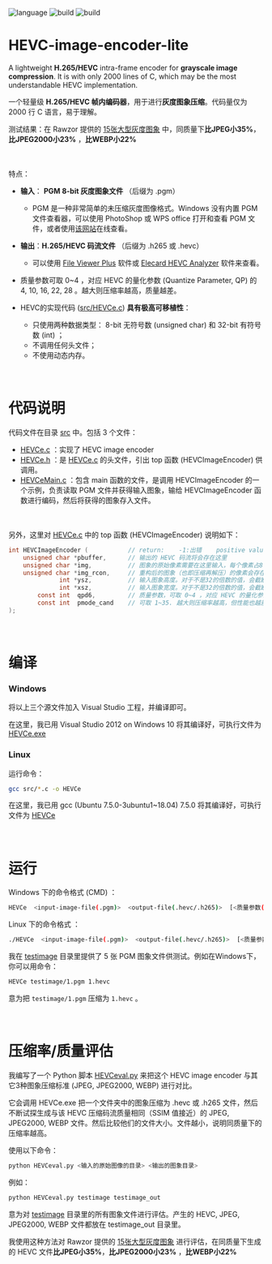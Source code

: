  ![language](https://img.shields.io/badge/language-C-green.svg) ![build](https://img.shields.io/badge/build-Windows-blue.svg) ![build](https://img.shields.io/badge/build-linux-FF1010.svg)

HEVC-image-encoder-lite
===========================

A lightweight **H.265/HEVC** intra-frame encoder for **grayscale image compression**. It is with only 2000 lines of C, which may be the most understandable HEVC implementation.

一个轻量级 **H.265/HEVC 帧内编码器**，用于进行**灰度图象压缩**。代码量仅为 2000 行 C 语言，易于理解。

测试结果：在 Rawzor 提供的 [15张大型灰度图象](http://imagecompression.info/test_images/gray8bit.zip) 中，同质量下**比JPEG小35%**，**比JPEG2000小23%** ，**比WEBP小22%**

　

特点：

* **输入**： **PGM 8-bit 灰度图象文件** （后缀为 .pgm）
  * PGM 是一种非常简单的未压缩灰度图像格式。Windows 没有内置 PGM 文件查看器，可以使用 PhotoShop 或 WPS office 打开和查看 PGM 文件，或者使用[该网站](https://filext.com/online-file-viewer.html)在线查看。

* **输出**：**H.265/HEVC 码流文件** （后缀为 .h265 或 .hevc）
  * 可以使用 [File Viewer Plus](https://fileviewerplus.com/) 软件或 [Elecard HEVC Analyzer](https://elecard-hevc-analyzer.software.informer.com/) 软件来查看。

* 质量参数可取 0~4 ，对应 HEVC 的量化参数 (Quantize Parameter, QP) 的 4, 10, 16, 22, 28 。越大则压缩率越高，质量越差。
* HEVC的实现代码 ([src/HEVCe.c](./src/HEVCe.c)) **具有极高可移植性**：
  * 只使用两种数据类型： 8-bit 无符号数 (unsigned char) 和 32-bit 有符号数 (int) ；
  * 不调用任何头文件；
  * 不使用动态内存。

　

# 代码说明

代码文件在目录 [src](./src) 中。包括 3 个文件：

- [HEVCe.c](./src/HEVCe.c) ：实现了 HEVC image encoder
- [HEVCe.h](./src/HEVCe.h) ：是 [HEVCe.c](./src/HEVCe.c) 的头文件，引出 top 函数 (HEVCImageEncoder) 供调用。
- [HEVCeMain.c](./src/HEVCeMain.c) ：包含 main 函数的文件，是调用 HEVCImageEncoder 的一个示例，负责读取 PGM 文件并获得输入图象，输给 HEVCImageEncoder 函数进行编码，然后将获得的图象存入文件。

　

另外，这里对 [HEVCe.c](./src/HEVCe.c) 中的 top 函数 (HEVCImageEncoder) 说明如下：

```c
int HEVCImageEncoder (           // return:    -1:出错    positive value:成功，返回输出的 HEVC 码流的长度（单位：字节）
    unsigned char *pbuffer,      // 输出的 HEVC 码流将会存在这里
    unsigned char *img,          // 图象的原始像素需要在这里输入，每个像素占8-bit（也即一个 unsigned char），按先左后右，先上后下的顺序。
    unsigned char *img_rcon,     // 重构后的图象（也即压缩再解压）的像素会存在这里，每个像素占8-bit（也即一个 unsigned char），按先左后右，先上后下的顺序。注意：即使你不关心重构后的图象，也要在这里传入一个和输入图象同样大小的数组空间，否则 HEVC image encoder 不会正常工作。
              int *ysz,          // 输入图象高度。对于不是32的倍数的值，会截断为32的倍数，因此这里是指针，函数内部会修改该值。
              int *xsz,          // 输入图象宽度。对于不是32的倍数的值，会截断为32的倍数，因此这里是指针，函数内部会修改该值。
        const int  qpd6,         // 质量参数，可取 0~4 ，对应 HEVC 的量化参数 (Quantize Parameter, QP) 的 4, 10, 16, 22, 28 。越大则压缩率越高，质量越差。
        const int  pmode_cand    // 可取 1~35. 越大则压缩率越高，但性能也越差。推荐取值 4~10
);
```

　

# 编译

### Windows

将以上三个源文件加入 Visual Studio 工程，并编译即可。

在这里，我已用 Visual Studio 2012 on Windows 10 将其编译好，可执行文件为 [HEVCe.exe](./HEVCe.exe)

### Linux

运行命令：

```bash
gcc src/*.c -o HEVCe
```

在这里，我已用 gcc (Ubuntu 7.5.0-3ubuntu1~18.04) 7.5.0 将其编译好，可执行文件为 [HEVCe](./HEVCe)

　

# 运行

Windows 下的命令格式 (CMD) ：

```bash
HEVCe  <input-image-file(.pgm)>  <output-file(.hevc/.h265)>  [<质量参数(0~4)>]
```

Linux 下的命令格式 ：

```bash
./HEVCe  <input-image-file(.pgm)>  <output-file(.hevc/.h265)>  [<质量参数(0~4)>]
```

我在 [testimage](./testimage) 目录里提供了 5 张 PGM 图象文件供测试。例如在Windows下，你可以用命令：

```bash
HEVCe testimage/1.pgm 1.hevc
```

意为把 `testimage/1.pgm` 压缩为 `1.hevc` 。

　

# 压缩率/质量评估

我编写了一个 Python 脚本 [HEVCeval.py](./HEVCeval.py) 来把这个 HEVC image encoder 与其它3种图象压缩标准 (JPEG, JPEG2000, WEBP) 进行对比。

它会调用 HEVCe.exe 把一个文件夹中的图象压缩为 .hevc 或 .h265 文件，然后不断试探生成与该 HEVC 压缩码流质量相同（SSIM 值接近）的 JPEG, JPEG2000, WEBP 文件。然后比较他们的文件大小。文件越小，说明同质量下的压缩率越高。

使用以下命令：

```bash
python HEVCeval.py <输入的原始图像的目录> <输出的图象目录>
```

例如：

```bash
python HEVCeval.py testimage testimage_out
```

意为对 [testimage](./testimage) 目录里的所有图象文件进行评估。产生的 HEVC, JPEG, JPEG2000, WEBP 文件都放在 testimage_out 目录里。

我使用这种方法对 Rawzor 提供的 [15张大型灰度图象](http://imagecompression.info/test_images/gray8bit.zip) 进行评估，在同质量下生成的 HEVC 文件**比JPEG小35%**，**比JPEG2000小23%** ，**比WEBP小22%**



